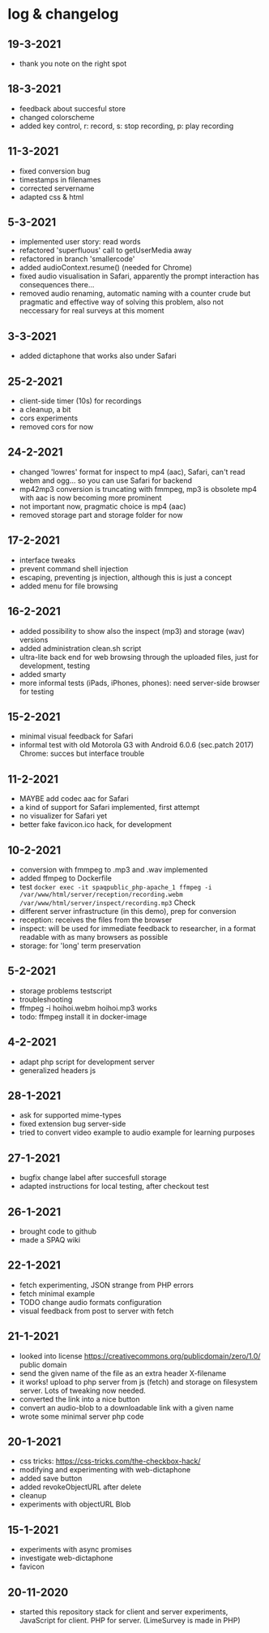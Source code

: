 # log & changelog

## 19-3-2021

- thank you note on the right spot

## 18-3-2021

- feedback about succesful store
- changed colorscheme
- added key control, r: record, s: stop recording, p: play recording

## 11-3-2021

- fixed conversion bug
- timestamps in filenames
- corrected servername
- adapted css & html

## 5-3-2021

- implemented user story: read words 
- refactored 'superfluous' call to getUserMedia away
- refactored in branch 'smallercode'
- added audioContext.resume() (needed for Chrome)
- fixed audio visualisation in Safari, apparently the prompt interaction has consequences there... 
- removed audio renaming, automatic naming with a counter crude but pragmatic and effective way of solving this problem, also not neccessary for real surveys at this moment

## 3-3-2021

- added dictaphone that works also under Safari

## 25-2-2021

- client-side timer (10s) for recordings
- a cleanup, a bit
- cors experiments
- removed cors for now

## 24-2-2021

- changed 'lowres' format for inspect to mp4 (aac), Safari, can't read webm and ogg... so you can use Safari for backend
- mp42mp3 conversion is truncating with fmmpeg, mp3 is obsolete mp4 with aac is now becoming more prominent
- not important now, pragmatic choice is mp4 (aac)
- removed storage part and storage folder for now

## 17-2-2021

- interface tweaks
- prevent command shell injection
- escaping, preventing js injection, although this is just a concept
- added menu for file browsing

## 16-2-2021

- added possibility to show also the inspect (mp3) and storage (wav) versions
- added administration clean.sh script
- ultra-lite back end for web browsing through the uploaded files, just for development, testing
- added smarty
- more informal tests (iPads, iPhones, phones): need server-side browser for testing

## 15-2-2021
- minimal visual feedback for Safari
- informal test with old Motorola G3 with Android 6.0.6 (sec.patch 2017) Chrome: succes but interface trouble

## 11-2-2021

- MAYBE add codec aac for Safari
- a kind of support for Safari implemented, first attempt
- no visualizer for Safari yet
- better fake favicon.ico hack, for development


## 10-2-2021

- conversion with fmmpeg to .mp3 and .wav implemented 
- added ffmpeg to Dockerfile
- test `docker exec -it spaqpublic_php-apache_1 ffmpeg -i /var/www/html/server/reception/recording.webm /var/www/html/server/inspect/recording.mp3` Check
- different server infrastructure (in this demo), prep for conversion
- reception: receives the files from the browser
- inspect: will be used for immediate feedback to researcher, in a format readable with as many browsers as possible
- storage: for 'long' term preservation

## 5-2-2021

- storage problems testscript
- troubleshooting
- ffmpeg -i hoihoi.webm hoihoi.mp3 works 
- todo: ffmpeg install it in docker-image

## 4-2-2021

- adapt php script for development server
- generalized headers js

## 28-1-2021

- ask for supported mime-types
- fixed extension bug server-side
- tried to convert video example to audio example for learning purposes

## 27-1-2021

- bugfix change label after succesfull storage
- adapted instructions for local testing, after checkout test

## 26-1-2021

- brought code to github
- made a SPAQ wiki 

## 22-1-2021

* fetch experimenting, JSON strange from PHP errors
* fetch minimal example
* TODO change audio formats configuration 
* visual feedback from post to server with fetch

## 21-1-2021

* looked into license https://creativecommons.org/publicdomain/zero/1.0/ public domain
* send the given name of the file as an extra header X-filename
* it works! upload to php server from js (fetch) and storage on filesystem server. Lots of tweaking now needed.
* converted the link into a nice button
* convert an audio-blob to a downloadable link with a given name
* wrote some minimal server php code

## 20-1-2021

* css tricks: https://css-tricks.com/the-checkbox-hack/
* modifying and experimenting with web-dictaphone
* added save button
* added revokeObjectURL after delete
* cleanup
* experiments with objectURL Blob

## 15-1-2021

* experiments with async promises
* investigate web-dictaphone
* favicon

## 20-11-2020

* started this repository stack for client and server experiments, JavaScript for client. PHP for server. (LimeSurvey is made in PHP)